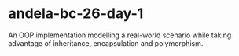 # andela-bc-26-day-1
An OOP implementation modelling a real-world scenario while taking advantage of inheritance, encapsulation and polymorphism.
